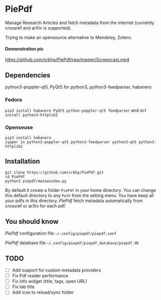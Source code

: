 # PiePdf

Manage Research Articles  and fetch metadata from the internet (currently crossref and arXiv is supported). 

Trying to  make an opensource alternative to Mendeley, Zotero.

<!-- ![demonstration pic](https://github.com/srbhp/PiePdf/raw/master/Screenshot.webm) -->
#### Demonstration pic
https://github.com/srbhp/PiePdf/raw/master/Screencast.mp4

## Dependencies 
python3-poppler-qt5, PyQt5 for python3, python3-feedparser, habanero

### Fedora

`pip3 install habanero PyQt5 python-poppler-qt5 feedparser` and `dnf install python3-httplib2`


### Openseuse

```
pip3 install habanero 
zypper in python3-poppler-qt5 python3-feedparser python3-qt5 python3-httplib2
```

## Installation 
```
git clone https://github.com/srbhp/PiePdf.git
cd PiePdf
python3 piepdf/mainwindow.py
```
By default it create a folder `PiePdf`
 in your home directory. You can change this default directory to any `Path` from the setiing menu.
 You have keep all your pdfs in this directory. *PiePdf* fetch metadata automatically 
 from crossref or arXiv for each pdf.

## You should know 
*PiePdf* configuration file  `~/.config/piepdf/piepdf.conf`

*PiePdf* database file  `~/.config/piepdf/piepdf_database/piepdf.db`


## TODO

- [ ] Add support for custom metadata providers 
- [ ] Fix Pdf reader performance 
- [ ] Fix info widget (title, tags, open URL)
- [ ] Fix tab title 
- [ ] Add icon to reload/sync folder
